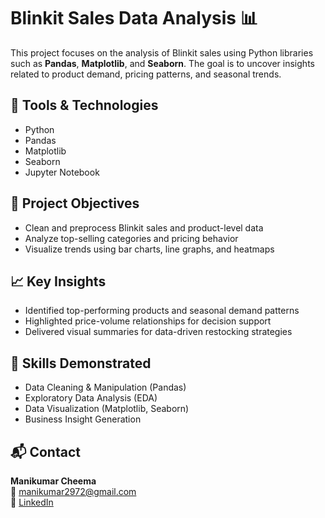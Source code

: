 # Blinkit Sales Data Analysis 📊

This project focuses on the analysis of Blinkit sales using Python libraries such as **Pandas**, **Matplotlib**, and **Seaborn**. The goal is to uncover insights related to product demand, pricing patterns, and seasonal trends.

## 🔧 Tools & Technologies
- Python
- Pandas
- Matplotlib
- Seaborn
- Jupyter Notebook

## 📌 Project Objectives
- Clean and preprocess Blinkit sales and product-level data
- Analyze top-selling categories and pricing behavior
- Visualize trends using bar charts, line graphs, and heatmaps

## 📈 Key Insights
- Identified top-performing products and seasonal demand patterns
- Highlighted price-volume relationships for decision support
- Delivered visual summaries for data-driven restocking strategies

## 🧠 Skills Demonstrated
- Data Cleaning & Manipulation (Pandas)
- Exploratory Data Analysis (EDA)
- Data Visualization (Matplotlib, Seaborn)
- Business Insight Generation

## 📬 Contact
**Manikumar Cheema**  
📧 manikumar2972@gmail.com  
🔗 [LinkedIn](https://www.linkedin.com/in/manikumar-cheema)

